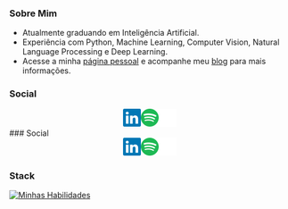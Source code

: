 ### Sobre Mim
- Atualmente graduando em Inteligência Artificial.
- Experiência com Python, Machine Learning, Computer Vision, Natural Language Processing e Deep Learning.
- Acesse a minha [página pessoal](https://lucasdnoronha.github.io/site-pessoal/) e acompanhe meu [blog](https://medium.com/@lucasdiasnoronha1) para mais informações.

### Social
<div style="display: flex; justify-content: center;">
    <a href="https://www.linkedin.com/in/lucasdiasnoronha" title="Linkedin"><img src="https://raw.githubusercontent.com/CLorant/readme-social-icons/main/small/colored/linkedin.svg" alt="Linkedin"></a>
    <a href="https://open.spotify.com/user/31rilxk7zcpbmuvopihjuufn5ziu?si=85759a75869846eb" title="Spotify"><img src="https://raw.githubusercontent.com/CLorant/readme-social-icons/main/small/colored/spotify.svg" alt="Spotify"></a>
    <a href="https://x.com/home" title="X"><img src="https://raw.githubusercontent.com/CLorant/readme-social-icons/main/small/light/twitter-x.svg" alt="X"></a>
</div>### Social
<div style="display: flex; justify-content: center;">
    <a href="https://www.linkedin.com/in/lucasdiasnoronha" title="Linkedin"><img src="https://raw.githubusercontent.com/CLorant/readme-social-icons/main/small/colored/linkedin.svg" alt="Linkedin"></a>
    <a href="https://open.spotify.com/user/31rilxk7zcpbmuvopihjuufn5ziu?si=85759a75869846eb" title="Spotify"><img src="https://raw.githubusercontent.com/CLorant/readme-social-icons/main/small/colored/spotify.svg" alt="Spotify"></a>
    <a href="https://x.com/home" title="X"><img src="https://raw.githubusercontent.com/CLorant/readme-social-icons/main/small/light/twitter-x.svg" alt="X"></a>
</div>

### Stack
[![Minhas Habilidades](https://skillicons.dev/icons?i=azure,aws,docker,git,githubactions,jenkins,py,vim,anaconda,bash,linux,opencv,pytorch,sklearn,tensorflow)](https://skillicons.dev)
